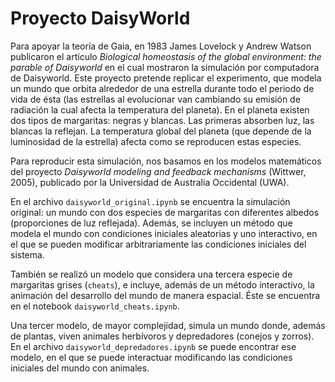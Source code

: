 # Proyecto DaisyWorld
Para apoyar la teoría de Gaia, en 1983 James Lovelock y Andrew Watson publicaron el artículo 
*Biological homeostasis of the global environment: the parable of Daisyworld* en el cual mostraron la simulación 
por computadora de Daisyworld. Este proyecto pretende replicar el experimento, que modela un mundo que orbita alrededor 
de una estrella durante todo el periodo de vida de ésta (las estrellas al evolucionar van cambiando su emisión de radiación
la cual afecta la temperatura del planeta). En el planeta existen dos tipos de margaritas: negras y blancas. Las primeras absorben luz, las blancas la reflejan. La temperatura global del planeta (que depende de la luminosidad de la estrella) afecta como se reproducen estas especies.

Para reproducir esta simulación, nos basamos en los modelos matemáticos del proyecto *Daisyworld modeling and feedback mechanisms* (Wittwer, 2005), publicado por la Universidad de Australia Occidental (UWA). 

En el archivo `daisyworld_original.ipynb` se encuentra la simulación original: un mundo con dos especies de margaritas con diferentes albedos (proporciones de luz reflejada). Además, se incluyen un método que modela el mundo con condiciones iniciales aleatorias y uno interactivo, en el que se pueden modificar arbitrariamente las condiciones iniciales del sistema.

También se realizó un modelo que considera una tercera especie de margaritas grises (`cheats`), e incluye, además de un 
método interactivo, la animación del desarrollo del mundo de manera espacial. Éste se encuentra en el notebook `daisyworld_cheats.ipynb`.

Una tercer modelo, de mayor complejidad, simula un mundo donde, además de plantas, viven animales herbívoros y depredadores
(conejos y zorros). En el archivo `daisyworld_depredadores.ipynb` se puede encontrar ese modelo, en el que se puede interactuar modificando las condiciones iniciales del mundo con animales.
